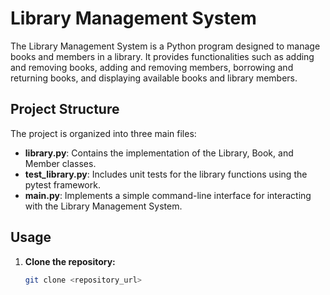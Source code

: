 # Library Management System

The Library Management System is a Python program designed to manage books and members in a library. It provides functionalities such as adding and removing books, adding and removing members, borrowing and returning books, and displaying available books and library members.

## Project Structure

The project is organized into three main files:

- **library.py**: Contains the implementation of the Library, Book, and Member classes.
- **test_library.py**: Includes unit tests for the library functions using the pytest framework.
- **main.py**: Implements a simple command-line interface for interacting with the Library Management System.

## Usage

1. **Clone the repository:**

   ```bash
   git clone <repository_url>
